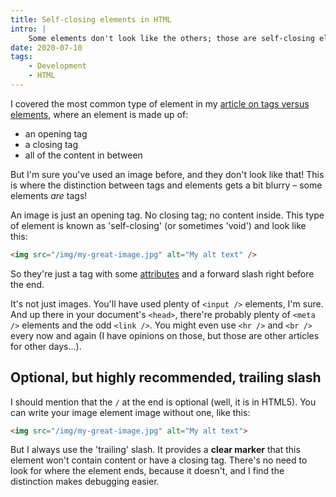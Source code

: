 ```yaml
---
title: Self-closing elements in HTML
intro: |
    Some elements don't look like the others; those are self-closing elements, which are just an opening tag with no content and no closing tag.
date: 2020-07-10
tags:
    - Development
    - HTML
---
```


I covered the most common type of element in my [article on tags versus elements](/blog/the-difference-between-elements-and-tags-in-html), where an element is made up of:

- an opening tag
- a closing tag
- all of the content in between

But I'm sure you've used an image before, and they don't look like that! This is where the distinction between tags and elements gets a bit blurry – some elements *are* tags!

An image is just an opening tag. No closing tag; no content inside. This type of element is known as 'self-closing' (or sometimes 'void') and look like this:

```html
<img src="/img/my-great-image.jpg" alt="My alt text" />
```

So they're just a tag with some [attributes](/blog/an-introduction-to-html-attributes) and a forward slash right before the end.

It's not just images. You'll have used plenty of `<input />` elements, I'm sure. And up there in your document's `<head>`, there're probably plenty of `<meta />` elements and the odd `<link />`. You might even use `<hr />` and `<br />` every now and again (I have opinions on those, but those are other articles for other days…).


## Optional, but highly recommended, trailing slash

I should mention that the `/` at the end is optional (well, it is in HTML5). You can write your image element image without one, like this:

```html
<img src="/img/my-great-image.jpg" alt="My alt text">
```

But I always use the 'trailing' slash. It provides a **clear marker** that this element won't contain content or have a closing tag. There's no need to look for where the element ends, because it doesn't, and I find the distinction makes debugging easier.
